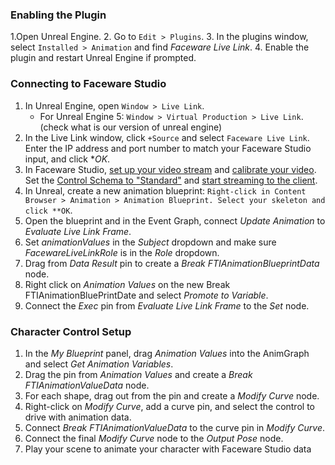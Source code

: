 ### Enabling the Plugin

1.Open Unreal Engine.
2. Go to `Edit > Plugins`.
3. In the plugins window, select `Installed > Animation` and find *Faceware Live Link*.
4. Enable the plugin and restart Unreal Engine if prompted.

### Connecting to Faceware Studio

1. In Unreal Engine, open `Window > Live Link`.
   - For Unreal Engine 5: `Window > Virtual Production > Live Link`. (check what is our version of unreal engine)
2. In the Live Link window, click `+Source` and select `Faceware Live Link`. Enter the IP address and port number to match your Faceware Studio input, and click **OK*.
3. In Faceware Studio, [set up your video stream](http://support.facewaretech.com/realtime-setup) and [calibrate your video](http://support.facewaretech.com/studio-calibration). Set the [Control Schema to "Standard"](http://support.facewaretech.com/studio-stream) and [start streaming to the client](http://support.facewaretech.com/studio-stream).
4. In Unreal, create a new animation blueprint: `Right-click in Content Browser > Animation > Animation Blueprint. Select your skeleton and click **OK`.
5. Open the blueprint and in the Event Graph, connect *Update Animation* to *Evaluate Live Link Frame*.
6. Set *animationValues* in the *Subject* dropdown and make sure *FacewareLiveLinkRole* is in the *Role* dropdown.
7. Drag from *Data Result* pin to create a *Break FTIAnimationBlueprintData* node.
8. Right click on *Animation Values*  on the new Break FTIAnimationBluePrintDate and select *Promote to Variable*.
9. Connect the *Exec* pin from *Evaluate Live Link Frame* to the *Set* node.

### Character Control Setup

1. In the *My Blueprint* panel, drag *Animation Values* into the AnimGraph and select *Get Animation Variables*.
2. Drag the pin from *Animation Values* and create a *Break FTIAnimationValueData* node.
3. For each shape, drag out from the pin and create a *Modify Curve* node.
4. Right-click on *Modify Curve*, add a curve pin, and select the control to drive with animation data.
5. Connect *Break FTIAnimationValueData* to the curve pin in *Modify Curve*.
6. Connect the final *Modify Curve* node to the *Output Pose* node.
7. Play your scene to animate your character with Faceware Studio data
